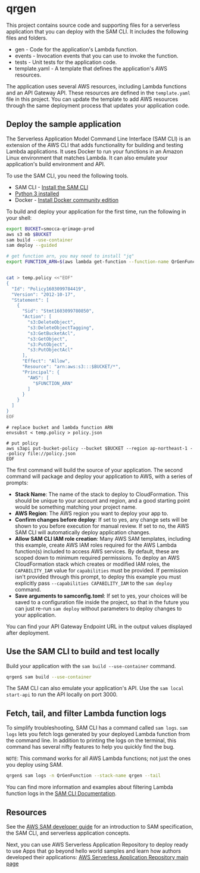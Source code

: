 # qrgen

This project contains source code and supporting files for a serverless application that you can deploy with the SAM CLI. It includes the following files and folders.

- gen - Code for the application's Lambda function.
- events - Invocation events that you can use to invoke the function.
- tests - Unit tests for the application code. 
- template.yaml - A template that defines the application's AWS resources.

The application uses several AWS resources, including Lambda functions and an API Gateway API. These resources are defined in the `template.yaml` file in this project. You can update the template to add AWS resources through the same deployment process that updates your application code.

## Deploy the sample application

The Serverless Application Model Command Line Interface (SAM CLI) is an extension of the AWS CLI that adds functionality for building and testing Lambda applications. It uses Docker to run your functions in an Amazon Linux environment that matches Lambda. It can also emulate your application's build environment and API.

To use the SAM CLI, you need the following tools.

* SAM CLI - [Install the SAM CLI](https://docs.aws.amazon.com/serverless-application-model/latest/developerguide/serverless-sam-cli-install.html)
* [Python 3 installed](https://www.python.org/downloads/)
* Docker - [Install Docker community edition](https://hub.docker.com/search/?type=edition&offering=community)

To build and deploy your application for the first time, run the following in your shell:

```bash
export BUCKET=smocca-qrimage-prod
aws s3 mb $BUCKET
sam build --use-container
sam deploy --guided
```

```bash
# get function arn, you may need to install "jq"
export FUNCTION_ARN=$(aws lambda get-function --function-name QrGenFunction  --region ap-northeast-1 | jq ".Configuration|.FunctionArn")


cat > temp.policy <<"EOF"
{
  "Id": "Policy1603099784419",
  "Version": "2012-10-17",
  "Statement": [
    {
      "Sid": "Stmt1603099780850",
      "Action": [
        "s3:DeleteObject",
        "s3:DeleteObjectTagging",
        "s3:GetBucketAcl",
        "s3:GetObject",
        "s3:PutObject",
        "s3:PutObjectAcl"
      ],
      "Effect": "Allow",
      "Resource": "arn:aws:s3:::$BUCKET/*",
      "Principal": {
        "AWS": [
          "$FUNCTION_ARN"
        ]
      }
    }
  ]
}
EOF
```

```
# replace bucket and lambda function ARN
envsubst < temp.policy > policy.json

# put policy
aws s3api put-bucket-policy --bucket $BUCKET --region ap-northeast-1 --policy file://policy.json
EOF
```

The first command will build the source of your application. The second command will package and deploy your application to AWS, with a series of prompts:

* **Stack Name**: The name of the stack to deploy to CloudFormation. This should be unique to your account and region, and a good starting point would be something matching your project name.
* **AWS Region**: The AWS region you want to deploy your app to.
* **Confirm changes before deploy**: If set to yes, any change sets will be shown to you before execution for manual review. If set to no, the AWS SAM CLI will automatically deploy application changes.
* **Allow SAM CLI IAM role creation**: Many AWS SAM templates, including this example, create AWS IAM roles required for the AWS Lambda function(s) included to access AWS services. By default, these are scoped down to minimum required permissions. To deploy an AWS CloudFormation stack which creates or modified IAM roles, the `CAPABILITY_IAM` value for `capabilities` must be provided. If permission isn't provided through this prompt, to deploy this example you must explicitly pass `--capabilities CAPABILITY_IAM` to the `sam deploy` command.
* **Save arguments to samconfig.toml**: If set to yes, your choices will be saved to a configuration file inside the project, so that in the future you can just re-run `sam deploy` without parameters to deploy changes to your application.

You can find your API Gateway Endpoint URL in the output values displayed after deployment.

## Use the SAM CLI to build and test locally

Build your application with the `sam build --use-container` command.

```bash
qrgen$ sam build --use-container
```

The SAM CLI can also emulate your application's API. Use the `sam local start-api` to run the API locally on port 3000.

## Fetch, tail, and filter Lambda function logs

To simplify troubleshooting, SAM CLI has a command called `sam logs`. `sam logs` lets you fetch logs generated by your deployed Lambda function from the command line. In addition to printing the logs on the terminal, this command has several nifty features to help you quickly find the bug.

`NOTE`: This command works for all AWS Lambda functions; not just the ones you deploy using SAM.

```bash
qrgen$ sam logs -n QrGenFunction --stack-name qrgen --tail
```

You can find more information and examples about filtering Lambda function logs in the [SAM CLI Documentation](https://docs.aws.amazon.com/serverless-application-model/latest/developerguide/serverless-sam-cli-logging.html).


## Resources

See the [AWS SAM developer guide](https://docs.aws.amazon.com/serverless-application-model/latest/developerguide/what-is-sam.html) for an introduction to SAM specification, the SAM CLI, and serverless application concepts.

Next, you can use AWS Serverless Application Repository to deploy ready to use Apps that go beyond hello world samples and learn how authors developed their applications: [AWS Serverless Application Repository main page](https://aws.amazon.com/serverless/serverlessrepo/)
